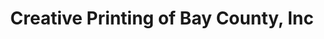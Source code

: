 ---
title: "Creative Printing of Bay County, Inc"
url: /panama-city/creative-printing-of-bay-county-inc/
shop: Allgemein
---